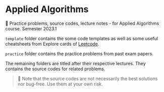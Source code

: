 # Applied Algorithms
🙉 Practice problems, source codes, lecture notes - for Applied Algorithms course. Semester 2023.1

`template` folder contains the some code templates as well as some useful cheatsheets from Explore cards of [Leetcode](https://leetcode.com/explore/).

`practice` folder contains the practice problems from past exam papers.

The remaining folders are titled after their respective lectures. They contains the source codes for related problems.

> 🙈 Note that the source codes are not necessarily the best solutions nor bug-free. Use them at your own risk.